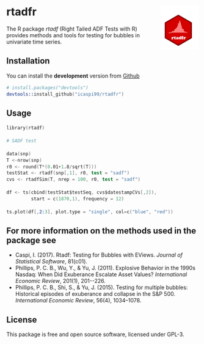 rtadfr <img src="man/figures/logo.png" align="right" width="20%" height="20%"/>
======================

The R package *rtadf* (Right Tailed ADF Tests with R) provides methods and tools for testing for bubbles in univariate time series.

## Installation

You can install the **development** version from
[Github](https://github.com/icaspi99/rtadf)

```s
# install.packages("devtools")
devtools::install_github("icaspi99/rtadfr")
```

## Usage

```s
library(rtadf)

# SADF test

data(snp)
T <-nrow(snp)
r0 <- round(T*(0.01+1.8/sqrt(T)))
testStat <- rtadf(snp[,1], r0, test = "sadf")
cvs <- rtadfSim(T, nrep = 100, r0, test = "sadf")

df <- ts(cbind(testStat$testSeq, cvs$datestampCVs[,2]),
         start = c(1870,1), frequency = 12)

ts.plot(df[,2:3], plot.type = "single", col=c("blue", "red"))

```

## For more information on the methods used in the package see

  * Caspi, I. (2017). Rtadf: Testing for Bubbles with EViews. *Journal of Statistical Software*, 81(c01).
  * Phillips, P. C. B., Wu, Y., & Yu, J. (2011). Explosive Behavior in the 1990s Nasdaq: When Did Exuberance Escalate Asset Values? *International Economic Review*, 201(1), 201--226.
  * Phillips, P. C. B., Shi, S., & Yu, J. (2015). Testing for multiple bubbles: Historical episodes of exuberance and collapse in the S&P 500. *International Economic Review*, 56(4), 1034–1078.
  
  

## License

This package is free and open source software, licensed under GPL-3.
